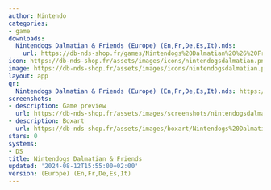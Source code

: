```yaml
---
author: Nintendo
categories:
- game
downloads:
  Nintendogs Dalmatian & Friends (Europe) (En,Fr,De,Es,It).nds:
    url: https://db-nds-shop.fr/games/Nintendogs%20Dalmatian%20%26%20Friends%20%28Europe%29%20%28En%2CFr%2CDe%2CEs%2CIt%29.zip
icon: https://db-nds-shop.fr/assets/images/icons/nintendogsdalmatian.png
image: https://db-nds-shop.fr/assets/images/icons/nintendogsdalmatian.png
layout: app
qr:
  Nintendogs Dalmatian & Friends (Europe) (En,Fr,De,Es,It).nds: https://db-nds-shop.fr/qr/nintendogs-dalmatian--friends-europe-enfrdeesit-nds.png
screenshots:
- description: Game preview
  url: https://db-nds-shop.fr/assets/images/screenshots/nintendogsdalmatian/nintendogsdalmatian.png
- description: Boxart
  url: https://db-nds-shop.fr/assets/images/boxart/Nintendogs%20Dalmatian%20%26%20Friends%20(Europe)%20(En%2CFr%2CDe%2CEs%2CIt).nds.png
stars: 0
systems:
- DS
title: Nintendogs Dalmatian & Friends
updated: '2024-08-12T15:55:00+02:00'
version: (Europe) (En,Fr,De,Es,It)
---
```


